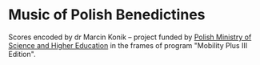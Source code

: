 # Music of Polish Benedictines


Scores encoded by dr Marcin Konik – project funded by [Polish Ministry of Science and Higher Education](http://www.nauka.gov.pl/en/) in the frames of program "Mobility Plus III Edition".
